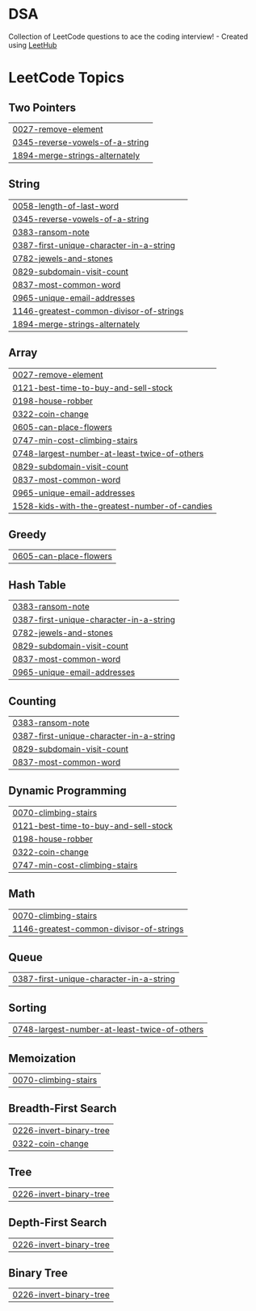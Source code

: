 # DSA
Collection of LeetCode questions to ace the coding interview! - Created using [LeetHub](https://github.com/QasimWani/LeetHub)

<!---LeetCode Topics Start-->
# LeetCode Topics
## Two Pointers
|  |
| ------- |
| [0027-remove-element](https://github.com/authoritydmc/DSA/tree/master/0027-remove-element) |
| [0345-reverse-vowels-of-a-string](https://github.com/authoritydmc/DSA/tree/master/0345-reverse-vowels-of-a-string) |
| [1894-merge-strings-alternately](https://github.com/authoritydmc/DSA/tree/master/1894-merge-strings-alternately) |
## String
|  |
| ------- |
| [0058-length-of-last-word](https://github.com/authoritydmc/DSA/tree/master/0058-length-of-last-word) |
| [0345-reverse-vowels-of-a-string](https://github.com/authoritydmc/DSA/tree/master/0345-reverse-vowels-of-a-string) |
| [0383-ransom-note](https://github.com/authoritydmc/DSA/tree/master/0383-ransom-note) |
| [0387-first-unique-character-in-a-string](https://github.com/authoritydmc/DSA/tree/master/0387-first-unique-character-in-a-string) |
| [0782-jewels-and-stones](https://github.com/authoritydmc/DSA/tree/master/0782-jewels-and-stones) |
| [0829-subdomain-visit-count](https://github.com/authoritydmc/DSA/tree/master/0829-subdomain-visit-count) |
| [0837-most-common-word](https://github.com/authoritydmc/DSA/tree/master/0837-most-common-word) |
| [0965-unique-email-addresses](https://github.com/authoritydmc/DSA/tree/master/0965-unique-email-addresses) |
| [1146-greatest-common-divisor-of-strings](https://github.com/authoritydmc/DSA/tree/master/1146-greatest-common-divisor-of-strings) |
| [1894-merge-strings-alternately](https://github.com/authoritydmc/DSA/tree/master/1894-merge-strings-alternately) |
## Array
|  |
| ------- |
| [0027-remove-element](https://github.com/authoritydmc/DSA/tree/master/0027-remove-element) |
| [0121-best-time-to-buy-and-sell-stock](https://github.com/authoritydmc/DSA/tree/master/0121-best-time-to-buy-and-sell-stock) |
| [0198-house-robber](https://github.com/authoritydmc/DSA/tree/master/0198-house-robber) |
| [0322-coin-change](https://github.com/authoritydmc/DSA/tree/master/0322-coin-change) |
| [0605-can-place-flowers](https://github.com/authoritydmc/DSA/tree/master/0605-can-place-flowers) |
| [0747-min-cost-climbing-stairs](https://github.com/authoritydmc/DSA/tree/master/0747-min-cost-climbing-stairs) |
| [0748-largest-number-at-least-twice-of-others](https://github.com/authoritydmc/DSA/tree/master/0748-largest-number-at-least-twice-of-others) |
| [0829-subdomain-visit-count](https://github.com/authoritydmc/DSA/tree/master/0829-subdomain-visit-count) |
| [0837-most-common-word](https://github.com/authoritydmc/DSA/tree/master/0837-most-common-word) |
| [0965-unique-email-addresses](https://github.com/authoritydmc/DSA/tree/master/0965-unique-email-addresses) |
| [1528-kids-with-the-greatest-number-of-candies](https://github.com/authoritydmc/DSA/tree/master/1528-kids-with-the-greatest-number-of-candies) |
## Greedy
|  |
| ------- |
| [0605-can-place-flowers](https://github.com/authoritydmc/DSA/tree/master/0605-can-place-flowers) |
## Hash Table
|  |
| ------- |
| [0383-ransom-note](https://github.com/authoritydmc/DSA/tree/master/0383-ransom-note) |
| [0387-first-unique-character-in-a-string](https://github.com/authoritydmc/DSA/tree/master/0387-first-unique-character-in-a-string) |
| [0782-jewels-and-stones](https://github.com/authoritydmc/DSA/tree/master/0782-jewels-and-stones) |
| [0829-subdomain-visit-count](https://github.com/authoritydmc/DSA/tree/master/0829-subdomain-visit-count) |
| [0837-most-common-word](https://github.com/authoritydmc/DSA/tree/master/0837-most-common-word) |
| [0965-unique-email-addresses](https://github.com/authoritydmc/DSA/tree/master/0965-unique-email-addresses) |
## Counting
|  |
| ------- |
| [0383-ransom-note](https://github.com/authoritydmc/DSA/tree/master/0383-ransom-note) |
| [0387-first-unique-character-in-a-string](https://github.com/authoritydmc/DSA/tree/master/0387-first-unique-character-in-a-string) |
| [0829-subdomain-visit-count](https://github.com/authoritydmc/DSA/tree/master/0829-subdomain-visit-count) |
| [0837-most-common-word](https://github.com/authoritydmc/DSA/tree/master/0837-most-common-word) |
## Dynamic Programming
|  |
| ------- |
| [0070-climbing-stairs](https://github.com/authoritydmc/DSA/tree/master/0070-climbing-stairs) |
| [0121-best-time-to-buy-and-sell-stock](https://github.com/authoritydmc/DSA/tree/master/0121-best-time-to-buy-and-sell-stock) |
| [0198-house-robber](https://github.com/authoritydmc/DSA/tree/master/0198-house-robber) |
| [0322-coin-change](https://github.com/authoritydmc/DSA/tree/master/0322-coin-change) |
| [0747-min-cost-climbing-stairs](https://github.com/authoritydmc/DSA/tree/master/0747-min-cost-climbing-stairs) |
## Math
|  |
| ------- |
| [0070-climbing-stairs](https://github.com/authoritydmc/DSA/tree/master/0070-climbing-stairs) |
| [1146-greatest-common-divisor-of-strings](https://github.com/authoritydmc/DSA/tree/master/1146-greatest-common-divisor-of-strings) |
## Queue
|  |
| ------- |
| [0387-first-unique-character-in-a-string](https://github.com/authoritydmc/DSA/tree/master/0387-first-unique-character-in-a-string) |
## Sorting
|  |
| ------- |
| [0748-largest-number-at-least-twice-of-others](https://github.com/authoritydmc/DSA/tree/master/0748-largest-number-at-least-twice-of-others) |
## Memoization
|  |
| ------- |
| [0070-climbing-stairs](https://github.com/authoritydmc/DSA/tree/master/0070-climbing-stairs) |
## Breadth-First Search
|  |
| ------- |
| [0226-invert-binary-tree](https://github.com/authoritydmc/DSA/tree/master/0226-invert-binary-tree) |
| [0322-coin-change](https://github.com/authoritydmc/DSA/tree/master/0322-coin-change) |
## Tree
|  |
| ------- |
| [0226-invert-binary-tree](https://github.com/authoritydmc/DSA/tree/master/0226-invert-binary-tree) |
## Depth-First Search
|  |
| ------- |
| [0226-invert-binary-tree](https://github.com/authoritydmc/DSA/tree/master/0226-invert-binary-tree) |
## Binary Tree
|  |
| ------- |
| [0226-invert-binary-tree](https://github.com/authoritydmc/DSA/tree/master/0226-invert-binary-tree) |
<!---LeetCode Topics End-->